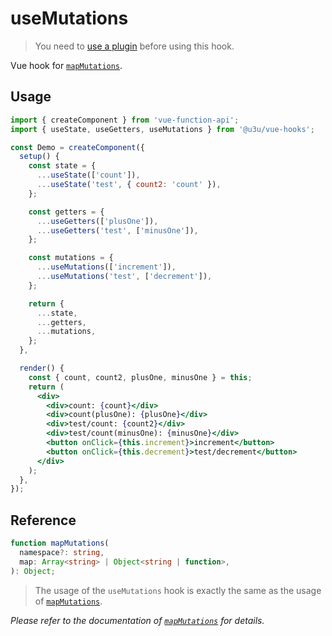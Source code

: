 # useMutations

> You need to [use a plugin](https://github.com/u3u/vue-hooks#usage) before using this hook.

Vue hook for [`mapMutations`](https://vuex.vuejs.org/api/#mapmutations).

## Usage

```jsx {17,18,24,29,36,37}
import { createComponent } from 'vue-function-api';
import { useState, useGetters, useMutations } from '@u3u/vue-hooks';

const Demo = createComponent({
  setup() {
    const state = {
      ...useState(['count']),
      ...useState('test', { count2: 'count' }),
    };

    const getters = {
      ...useGetters(['plusOne']),
      ...useGetters('test', ['minusOne']),
    };

    const mutations = {
      ...useMutations(['increment']),
      ...useMutations('test', ['decrement']),
    };

    return {
      ...state,
      ...getters,
      ...mutations,
    };
  },

  render() {
    const { count, count2, plusOne, minusOne } = this;
    return (
      <div>
        <div>count: {count}</div>
        <div>count(plusOne): {plusOne}</div>
        <div>test/count: {count2}</div>
        <div>test/count(minusOne): {minusOne}</div>
        <button onClick={this.increment}>increment</button>
        <button onClick={this.decrement}>test/decrement</button>
      </div>
    );
  },
});
```

## Reference

```typescript
function mapMutations(
  namespace?: string,
  map: Array<string> | Object<string | function>,
): Object;
```

> The usage of the `useMutations` hook is exactly the same as the usage of [`mapMutations`](https://vuex.vuejs.org/api/#mapmutations).

_Please refer to the documentation of [`mapMutations`](https://vuex.vuejs.org/api/#mapmutations) for details._
